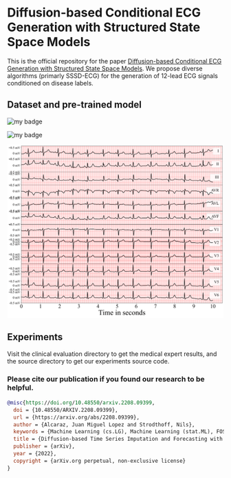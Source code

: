 # Diffusion-based Conditional ECG Generation with Structured State Space Models

This is the official repository for the paper [Diffusion-based Conditional ECG Generation with Structured State Space Models](https://arxiv.org/abs/2208.09399). We propose diverse algorithms (primarly SSSD-ECG) for the generation of 12-lead ECG signals conditioned on disease labels.

## Dataset and pre-trained model

![my badge](https://img.shields.io/badge/Dataset-10.6084%2Fm9.figshare.21922947-red)

![my badge](https://img.shields.io/badge/Model-10.6084%2Fm9.figshare.21922875-red)




![alt text](https://github.com/AI4HealthUOL/SSSD-ECG/blob/main/clinical%20evaluation/diagnosis%20on%20normal%20samples/plots/reports/SSSD.png?style=centerme)


## Experiments
Visit the clinical evaluation directory to get the medical expert results, and the source directory to get our experiments source code.


### Please cite our publication if you found our research to be helpful.

```bibtex
@misc{https://doi.org/10.48550/arxiv.2208.09399,
  doi = {10.48550/ARXIV.2208.09399},
  url = {https://arxiv.org/abs/2208.09399},
  author = {Alcaraz, Juan Miguel Lopez and Strodthoff, Nils},
  keywords = {Machine Learning (cs.LG), Machine Learning (stat.ML), FOS: Computer and information sciences, FOS: Computer and information sciences},
  title = {Diffusion-based Time Series Imputation and Forecasting with Structured State Space Models},
  publisher = {arXiv},
  year = {2022},
  copyright = {arXiv.org perpetual, non-exclusive license}
}

```
